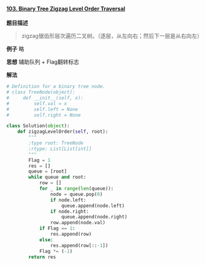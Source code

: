 #### [103. Binary Tree Zigzag Level Order Traversal](https://leetcode.com/problems/binary-tree-zigzag-level-order-traversal/)
**题目描述**
> zigzag锯齿形层次遍历二叉树。（逐层，从左向右；然后下一层是从右向左）

**例子**
略

**思想**
辅助队列 + Flag翻转标志

**解法**
```python
# Definition for a binary tree node.
# class TreeNode(object):
#     def __init__(self, x):
#         self.val = x
#         self.left = None
#         self.right = None

class Solution(object):
    def zigzagLevelOrder(self, root):
        """
        :type root: TreeNode
        :rtype: List[List[int]]
        """
        Flag = 1
        res = []
        queue = [root]
        while queue and root:
            row = []
            for _ in range(len(queue)):
                node = queue.pop(0)
                if node.left:
                    queue.append(node.left)
                if node.right:
                    queue.append(node.right)
                row.append(node.val)
            if Flag == 1:
                res.append(row)
            else:
                res.append(row[::-1])
            Flag *= (-1)
        return res
```